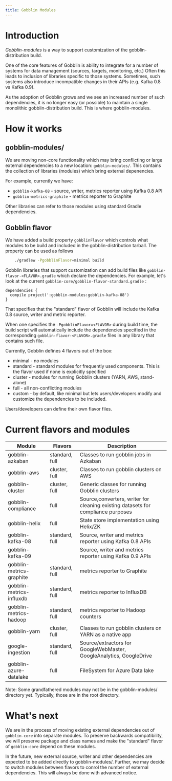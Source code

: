 ```yaml
---
title: Gobblin Modules
---
```


# Introduction

*Gobblin-modules* is a way to support customization of the gobblin-distribution build.

One of the core features of Gobblin is ability to integrate for a number of systems for data management (sources, targets, monitoring, etc.) Often this leads to inclusion of libraries specific to those systems. Sometimes, such systems also introduce incompatible changes in their APIs (e.g. Kafka 0.8 vs Kafka 0.9).

As the adoption of Gobblin grows and we see an increased number of such dependencies, it is no longer easy (or possible) to maintain a single monolithic gobblin-distribution build. This is where gobblin-modules.

# How it works

## gobblin-modules/

We are moving non-core functionality which may bring conflicting or large external dependencies to a new location: `gobblin-modules/`. This contains the collection of libraries (modules) which bring external depenencies.

For example, currently we have:

- `gobblin-kafka-08` - source, writer, metrics reporter using Kafka 0.8 API
- `gobblin-metrics-graphite` - metrics reporter to Graphite

Other libraries can refer to those modules using standard Gradle dependencies.

## Gobblin flavor

We have added a build property `gobblinFlavor` which controls what modules to be build and included in the gobblin-distribution tarball. The property can be used as follows
```bash
    ./gradlew -PgobblinFlavor=minimal build
```

Gobblin libraries that support customization can add build files like `gobblin-flavor-<FLAVOR>.gradle` which declare the dependencies. For example, let's look at the current `gobblin-core/gobblin-flavor-standard.gradle` :

```text
dependencies {
  compile project(':gobblin-modules:gobblin-kafka-08')
}
```

That specifies that the "standard" flavor of Gobblin will include the Kafka 0.8 source, writer and metric reporter.

When one specifies the `-PgobblinFlavor=<FLAVOR>` during build time, the build script will automatically include the dependencies specified in the corresponding `gobblin-flavor-<FLAVOR>.gradle` files in any library that contains such file.

Currently, Gobblin defines 4 flavors out of the box:

- minimal - no modules
- standard - standard modules for frequently used components. This is the flavor used if none is explicitly specified
- cluster - modules for running Gobblin clusters (YARN, AWS, stand-alone)
- full - all non-conflicting modules
- custom - by default, like minimal but lets users/developers modify and customize the dependencies to be included.

Users/developers can define their own flavor files.

# Current flavors and modules

| Module           | Flavors         | Description |
|------------------|----------------|-------------|
| gobblin-azkaban | standard, full | Classes to run gobblin jobs in Azkaban |
| gobblin-aws | cluster, full | Classes to run gobblin clusters on AWS |
| gobblin-cluster | cluster, full | Generic classes for running Gobblin clusters |
| gobblin-compliance | full | Source,converters, writer for cleaning existing datasets for compliance purposes |
| gobblin-helix | full | State store implementation using Helix/ZK |
| gobblin-kafka-08 | standard, full | Source, writer and metrics reporter using Kafka 0.8 APIs |
| gobblin-kafka-09 |  | Source, writer and metrics reporter using Kafka 0.9 APIs |
| gobblin-metrics-graphite | standard, full | metrics reporter to Graphite |
| gobblin-metrics-influxdb | standard, full | metrics reporter to InfluxDB |
| gobblin-metrics-hadoop | standard, full | metrics reporter to Hadoop counters |
| gobblin-yarn | cluster, full | Classes to run gobblin clusters on YARN as a native app |
| google-ingestion | standard, full | Source/extractors for GoogleWebMaster, GoogleAnalytics, GoogleDrive |
| gobblin-azure-datalake | full | FileSystem for Azure Data lake |

Note: Some grandfathered modules may not be in the gobblin-modules/ directory yet. Typically, those are in the root directory.

# What's next

We are in the process of moving existing external dependencies out of `gobblin-core` into separate modules. To preserve backwards compatibility, we will preserve package and class names and make the "standard" flavor of `gobblin-core` depend on these modules.

In the future, new external source, writer and other dependencies are expected to be added directly to gobblin-modules/. Further, we may decide to switch modules between flavors to conrol the number of external dependencies. This will always be done with advanced notice.
